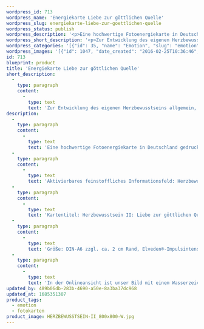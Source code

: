 ```yaml
---
wordpress_id: 713
wordpress_name: 'Energiekarte Liebe zur göttlichen Quelle'
wordpress_slug: energiekarte-liebe-zur-goettlichen-quelle
wordpress_status: publish
wordpress_description: '<p>Eine hochwertige Fotoenergiekarte in Deutschland gedruckt und in Handarbeit laminiert.  Sie ist in Postkartengröße (DIN-A6) gut zu transportieren und kann auch auf den Körper aufgelegt werden.</p><p>Aktivierbares feinstoffliches Informationsfeld: Herzbewusstsein - Liebe - Offenheit für Göttliches: Entwicklung von Herzbewusstsein generell im Sinne einer Verbindung sämtlicher Ebenen einer Person. Hieraus resultiert eine leichtere Wiederaufnahme bzw. Stärkung der Verbundenheit mit der göttlichen Herkunftsenergie eines Menschen auf Basis von universeller Liebe. Entwicklung von Liebe zu allem, in dem ein Mensch göttliche Energie wahrnimmt. Entwicklung des eigenen Bewusstseins dafür, dass in jedem Menschen von Geburt an göttliche Energie vorhanden ist.</p><p>Kartentitel: Herzbewusstsein II: Liebe zur göttlichen Quelle. Reihe: Herzbewusstsein</p><p>Größe: DIN-A6 zzgl. ca. 2 cm Rand, Elveden®-Impulsintensität: DIN-A6: Et2,  DIN-A7: Et3<br />Andere Formate sind individuell für Sie innerhalb weniger Tage herstellbar. Bitte kontaktieren Sie uns hierfür unter <a href="mailto:info@elvedenverlag.de">info@elvedenverlag.de</a>.</p><p>In der Onlineansicht ist unser Bild mit einem Wasserzeichen geschützt. Wir bitten um Ihr Verständnis. Im Original ist der Schriftzung „Elveden Verlag Energiebild“ entfernt.</p><p><a href="https://my.feenbaum.de/anwendung-energiebilder-foto-laminiert/">Anwendungshinweise</a>      <a href="https://my.feenbaum.de/produktinformationen-fotokarten/">Produktinformationen</a></p>'
wordpress_short_description: '<p>Zur Entwicklung des eigenen Herzbewusstseins allgemein, speziell für die Liebe zur Herkunft eines Menschen im universell-spirituellen Verständnis</p>'
wordpress_categories: '[{"id": 35, "name": "Emotion", "slug": "emotion"}, {"id": 23, "name": "Fotokarten", "slug": "fotokarten"}]'
wordpress_images: '[{"id": 1047, "date_created": "2016-02-25T10:36:46", "date_created_gmt": "2016-02-25T08:36:46", "date_modified": "2016-02-25T10:36:46", "date_modified_gmt": "2016-02-25T08:36:46", "src": "https://my.feenbaum.de/wp-content/uploads/2016/02/HERZBEWUSSTSEIN-II_800x800-W.jpg", "name": "HERZBEWUSSTSEIN-II_800x800-W", "alt": ""}]'
id: 713
blueprint: product
title: 'Energiekarte Liebe zur göttlichen Quelle'
short_description:
  -
    type: paragraph
    content:
      -
        type: text
        text: 'Zur Entwicklung des eigenen Herzbewusstseins allgemein, speziell für die Liebe zur Herkunft eines Menschen im universell-spirituellen Verständnis'
description:
  -
    type: paragraph
    content:
      -
        type: text
        text: 'Eine hochwertige Fotoenergiekarte in Deutschland gedruckt und in Handarbeit laminiert.  Sie ist in Postkartengröße (DIN-A6) gut zu transportieren und kann auch auf den Körper aufgelegt werden.'
  -
    type: paragraph
    content:
      -
        type: text
        text: 'Aktivierbares feinstoffliches Informationsfeld: Herzbewusstsein - Liebe - Offenheit für Göttliches: Entwicklung von Herzbewusstsein generell im Sinne einer Verbindung sämtlicher Ebenen einer Person. Hieraus resultiert eine leichtere Wiederaufnahme bzw. Stärkung der Verbundenheit mit der göttlichen Herkunftsenergie eines Menschen auf Basis von universeller Liebe. Entwicklung von Liebe zu allem, in dem ein Mensch göttliche Energie wahrnimmt. Entwicklung des eigenen Bewusstseins dafür, dass in jedem Menschen von Geburt an göttliche Energie vorhanden ist.'
  -
    type: paragraph
    content:
      -
        type: text
        text: 'Kartentitel: Herzbewusstsein II: Liebe zur göttlichen Quelle. Reihe: Herzbewusstsein'
  -
    type: paragraph
    content:
      -
        type: text
        text: 'Größe: DIN-A6 zzgl. ca. 2 cm Rand, Elveden®-Impulsintensität: DIN-A6: Et2,  DIN-A7: Et3'
  -
    type: paragraph
    content:
      -
        type: text
        text: 'In der Onlineansicht ist unser Bild mit einem Wasserzeichen geschützt. Wir bitten um Ihr Verständnis. Im Original ist der Schriftzung „Elveden Verlag Energiebild“ entfernt.'
updated_by: 489b06db-283b-4690-a50e-8a3ba37dc968
updated_at: 1685351307
product_tags:
  - emotion
  - fotokarten
product_image: HERZBEWUSSTSEIN-II_800x800-W.jpg
---
```

